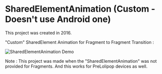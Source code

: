 # SharedElementAnimation (Custom - Doesn't use Android one)

This project was created in 2016.

"Custom" SharedElement Animation for Fragment to Fragment Transition : 

![SharedElementAnimation Demo](demo/demo.gif)

Note : This project was made when the "SharedElementAnimation" was not provided for Fragments.
And this works for PreLolipop devices as well.


